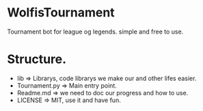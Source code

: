 # WolfisTournament
Tournament bot for league og legends. simple  and free to use.

# Structure.
- lib => Librarys, code librarys we make our and other lifes easier.
- Tournament.py => Main entry point.
- Readme.md => we need to doc our progress and how to use.
- LICENSE => MIT, use it and have fun.